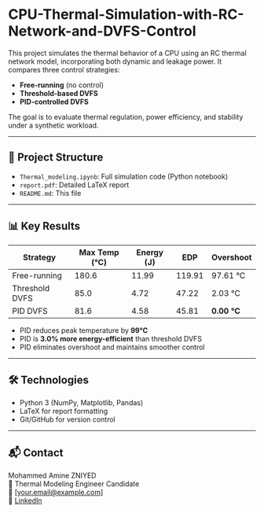 # CPU-Thermal-Simulation-with-RC-Network-and-DVFS-Control

This project simulates the thermal behavior of a CPU using an RC thermal network model, incorporating both dynamic and leakage power. It compares three control strategies:

-  **Free-running** (no control)
-  **Threshold-based DVFS**
-  **PID-controlled DVFS**

The goal is to evaluate thermal regulation, power efficiency, and stability under a synthetic workload.

---

## 📂 Project Structure

- `Thermal_modeling.ipynb`: Full simulation code (Python notebook)
- `report.pdf`: Detailed LaTeX report
- `README.md`: This file

---

## 📊 Key Results

| Strategy         | Max Temp (°C) | Energy (J) | EDP   | Overshoot |
|------------------|---------------|------------|-------|------------|
| Free-running     | 180.6         | 11.99      | 119.91| 97.61 °C   |
| Threshold DVFS   | 85.0          | 4.72       | 47.22 | 2.03 °C    |
| PID DVFS         | 81.6          | 4.58       | 45.81 | **0.00 °C**|

- PID reduces peak temperature by **99°C**
- PID is **3.0% more energy-efficient** than threshold DVFS
- PID eliminates overshoot and maintains smoother control

---


## 🛠️ Technologies

- Python 3 (NumPy, Matplotlib, Pandas)
- LaTeX for report formatting
- Git/GitHub for version control

---

## 📬 Contact

Mohammed Amine ZNIYED  
🧠 Thermal Modeling Engineer Candidate  
📧 [your.email@example.com]  
🔗 [LinkedIn](https://www.linkedin.com/in/amine-zniyed-1154ba190/)
